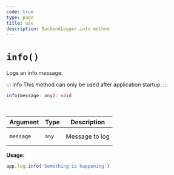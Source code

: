 ```yaml
---
code: true
type: page
title: use
description: BackendLogger.info method
---
```


# `info()`

Logs an info message.

::: info
This method can only be used after application startup.
:::

```ts
info(message: any): void
```

<br/>

| Argument  | Type           | Description    |
|-----------|----------------|----------------|
| `message` | <pre>any</pre> | Message to log |

**Usage:**

```js
app.log.info('Something is happening')
```
